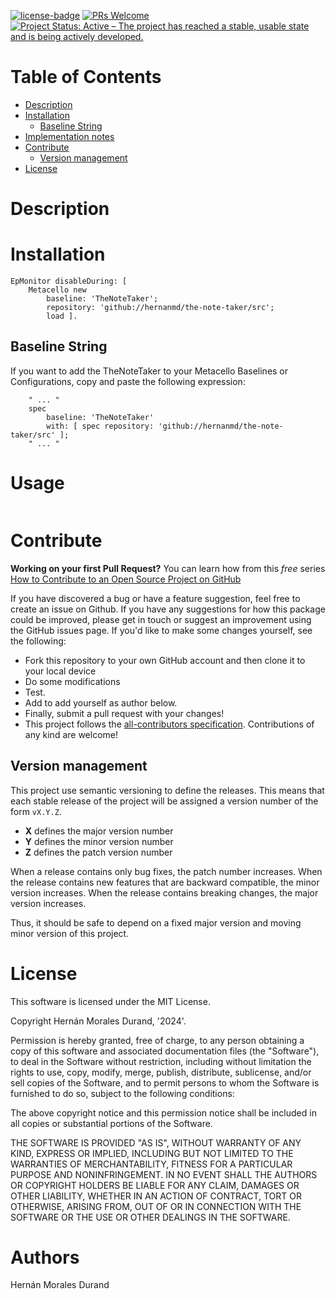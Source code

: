 [![license-badge](https://img.shields.io/badge/license-MIT-blue.svg)](https://img.shields.io/badge/license-MIT-blue.svg)[![PRs Welcome](https://img.shields.io/badge/PRs-welcome-brightgreen.svg?style=flat-square)](http://makeapullrequest.com)[![Project Status: Active – The project has reached a stable, usable state and is being actively developed.](http://www.repostatus.org/badges/latest/active.svg)](http://www.repostatus.org/#active)# Table of Contents- [Description](#description)- [Installation](#installation)  - [Baseline String](#baseline-string)- [Implementation notes](#implementation-note)- [Contribute](#contribute)  - [Version management](#version-management)- [License](#license)# Description# Installation```smalltalkEpMonitor disableDuring: [ 	Metacello new			baseline: 'TheNoteTaker';			repository: 'github://hernanmd/the-note-taker/src';			load ].```## Baseline String If you want to add the TheNoteTaker to your Metacello Baselines or Configurations, copy and paste the following expression:```smalltalk	" ... "	spec		baseline: 'TheNoteTaker' 		with: [ spec repository: 'github://hernanmd/the-note-taker/src' ];	" ... "```# Usage```smalltalk```# Contribute**Working on your first Pull Request?** You can learn how from this *free* series [How to Contribute to an Open Source Project on GitHub](https://egghead.io/series/how-to-contribute-to-an-open-source-project-on-github)If you have discovered a bug or have a feature suggestion, feel free to create an issue on Github.If you have any suggestions for how this package could be improved, please get in touch or suggest an improvement using the GitHub issues page.If you'd like to make some changes yourself, see the following:      - Fork this repository to your own GitHub account and then clone it to your local device  - Do some modifications  - Test.  - Add <your GitHub username> to add yourself as author below.  - Finally, submit a pull request with your changes!  - This project follows the [all-contributors specification](https://github.com/kentcdodds/all-contributors). Contributions of any kind are welcome!## Version management This project use semantic versioning to define the releases. This means that each stable release of the project will be assigned a version number of the form `vX.Y.Z`. - **X** defines the major version number- **Y** defines the minor version number - **Z** defines the patch version numberWhen a release contains only bug fixes, the patch number increases. When the release contains new features that are backward compatible, the minor version increases. When the release contains breaking changes, the major version increases. Thus, it should be safe to depend on a fixed major version and moving minor version of this project.# License	This software is licensed under the MIT License.Copyright Hernán Morales Durand, '2024'.Permission is hereby granted, free of charge, to any person obtaining a copy of this software and associated documentation files (the "Software"), to deal in the Software without restriction, including without limitation the rights to use, copy, modify, merge, publish, distribute, sublicense, and/or sell copies of the Software, and to permit persons to whom the Software is furnished to do so, subject to the following conditions:The above copyright notice and this permission notice shall be included in all copies or substantial portions of the Software.THE SOFTWARE IS PROVIDED "AS IS", WITHOUT WARRANTY OF ANY KIND, EXPRESS OR IMPLIED, INCLUDING BUT NOT LIMITED TO THE WARRANTIES OF MERCHANTABILITY, FITNESS FOR A PARTICULAR PURPOSE AND NONINFRINGEMENT. IN NO EVENT SHALL THE AUTHORS OR COPYRIGHT HOLDERS BE LIABLE FOR ANY CLAIM, DAMAGES OR OTHER LIABILITY, WHETHER IN AN ACTION OF CONTRACT, TORT OR OTHERWISE, ARISING FROM, OUT OF OR IN CONNECTION WITH THE SOFTWARE OR THE USE OR OTHER DEALINGS IN THE SOFTWARE.# AuthorsHernán Morales Durand